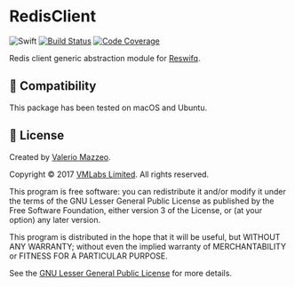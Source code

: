 # RedisClient

![Swift](https://img.shields.io/badge/swift-3.0.2-brightgreen.svg)
[![Build Status](https://api.travis-ci.org/reswifq/redis-client.svg?branch=master)](https://travis-ci.org/reswifq/redis-client)
[![Code Coverage](https://codecov.io/gh/reswifq/redis-client/branch/master/graph/badge.svg)](https://codecov.io/gh/reswifq/redis-client)

Redis client generic abstraction module for [Reswifq](https://github.com/reswifq/reswifq).

## 🔧 Compatibility

This package has been tested on macOS and Ubuntu.

## 📖 License

Created by [Valerio Mazzeo](https://github.com/valeriomazzeo).

Copyright © 2017 [VMLabs Limited](https://www.vmlabs.it). All rights reserved.

This program is free software: you can redistribute it and/or modify
it under the terms of the GNU Lesser General Public License as published by
the Free Software Foundation, either version 3 of the License, or
(at your option) any later version.

This program is distributed in the hope that it will be useful,
but WITHOUT ANY WARRANTY; without even the implied warranty of
MERCHANTABILITY or FITNESS FOR A PARTICULAR PURPOSE.

See the [GNU Lesser General Public License](http://www.gnu.org/licenses) for more details.